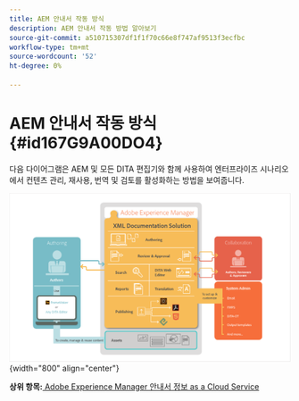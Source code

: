 ```yaml
---
title: AEM 안내서 작동 방식
description: AEM 안내서 작동 방법 알아보기
source-git-commit: a510715307df1f1f70c66e8f747af9513f3ecfbc
workflow-type: tm+mt
source-wordcount: '52'
ht-degree: 0%

---
```



# AEM 안내서 작동 방식 {#id167G9A00DO4}

다음 다이어그램은 AEM 및 모든 DITA 편집기와 함께 사용하여 엔터프라이즈 시나리오에서 컨텐츠 관리, 재사용, 번역 및 검토를 활성화하는 방법을 보여줍니다.

![](images/xml-add-on-how-it-works.png){width="800" align="center"}


**상위 항목:**[ Adobe Experience Manager 안내서 정보 as a Cloud Service](intro.md)

